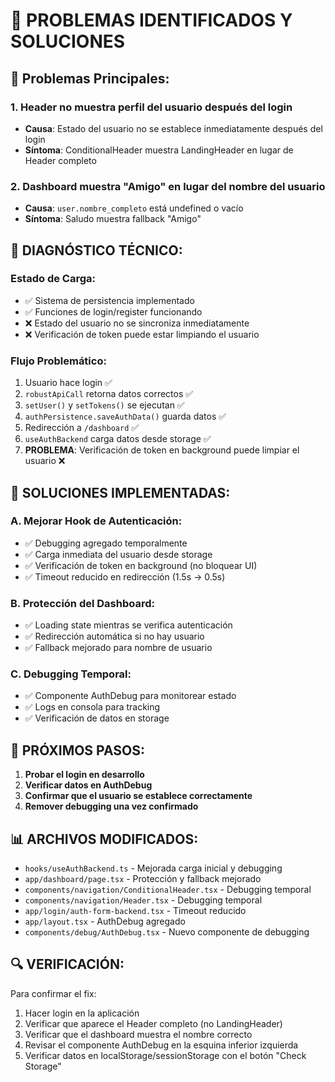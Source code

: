 # 🐛 PROBLEMAS IDENTIFICADOS Y SOLUCIONES

## 🎯 Problemas Principales:

### 1. **Header no muestra perfil del usuario después del login**
- **Causa**: Estado del usuario no se establece inmediatamente después del login
- **Síntoma**: ConditionalHeader muestra LandingHeader en lugar de Header completo

### 2. **Dashboard muestra "Amigo" en lugar del nombre del usuario**
- **Causa**: `user.nombre_completo` está undefined o vacío
- **Síntoma**: Saludo muestra fallback "Amigo"

## 🔧 DIAGNÓSTICO TÉCNICO:

### Estado de Carga:
- ✅ Sistema de persistencia implementado
- ✅ Funciones de login/register funcionando
- ❌ Estado del usuario no se sincroniza inmediatamente
- ❌ Verificación de token puede estar limpiando el usuario

### Flujo Problemático:
1. Usuario hace login ✅
2. `robustApiCall` retorna datos correctos ✅  
3. `setUser()` y `setTokens()` se ejecutan ✅
4. `authPersistence.saveAuthData()` guarda datos ✅
5. Redirección a `/dashboard` ✅
6. `useAuthBackend` carga datos desde storage ✅
7. **PROBLEMA**: Verificación de token en background puede limpiar el usuario ❌

## 🚀 SOLUCIONES IMPLEMENTADAS:

### A. Mejorar Hook de Autenticación:
- ✅ Debugging agregado temporalmente
- ✅ Carga inmediata del usuario desde storage
- ✅ Verificación de token en background (no bloquear UI)
- ✅ Timeout reducido en redirección (1.5s → 0.5s)

### B. Protección del Dashboard:
- ✅ Loading state mientras se verifica autenticación
- ✅ Redirección automática si no hay usuario
- ✅ Fallback mejorado para nombre de usuario

### C. Debugging Temporal:
- ✅ Componente AuthDebug para monitorear estado
- ✅ Logs en consola para tracking
- ✅ Verificación de datos en storage

## 🎯 PRÓXIMOS PASOS:

1. **Probar el login en desarrollo**
2. **Verificar datos en AuthDebug**
3. **Confirmar que el usuario se establece correctamente**
4. **Remover debugging una vez confirmado**

## 📊 ARCHIVOS MODIFICADOS:

- `hooks/useAuthBackend.ts` - Mejorada carga inicial y debugging
- `app/dashboard/page.tsx` - Protección y fallback mejorado
- `components/navigation/ConditionalHeader.tsx` - Debugging temporal
- `components/navigation/Header.tsx` - Debugging temporal
- `app/login/auth-form-backend.tsx` - Timeout reducido
- `app/layout.tsx` - AuthDebug agregado
- `components/debug/AuthDebug.tsx` - Nuevo componente de debugging

## 🔍 VERIFICACIÓN:

Para confirmar el fix:
1. Hacer login en la aplicación
2. Verificar que aparece el Header completo (no LandingHeader)
3. Verificar que el dashboard muestra el nombre correcto
4. Revisar el componente AuthDebug en la esquina inferior izquierda
5. Verificar datos en localStorage/sessionStorage con el botón "Check Storage"